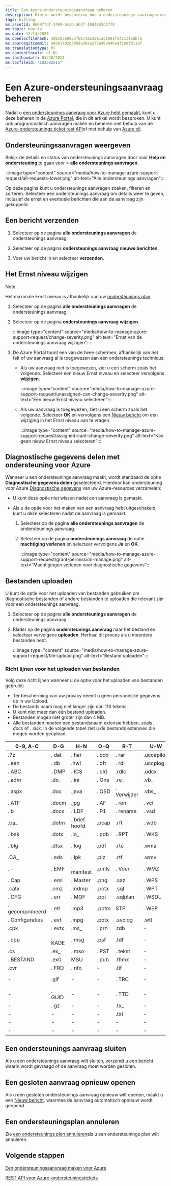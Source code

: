 ```yaml
---
title: Een Azure-ondersteuningsaanvraag beheren
description: Hierin wordt beschreven hoe u ondersteunings aanvragen weergeeft, berichten verzendt, het Ernst niveau van de aanvraag wijzigt, diagnostische gegevens deelt met Azure-ondersteuning, een gesloten ondersteunings aanvraag opnieuw opent en bestanden uploadt.
tags: billing
ms.assetid: 86697fdf-3499-4cab-ab3f-10d40d3c1f70
ms.topic: how-to
ms.date: 12/14/2020
ms.openlocfilehash: 4d0c03e0035f6b71a23891ac1691f5421c1bdb76
ms.sourcegitcommit: e6de1702d3958a3bea275645eb46e4f2e0f011af
ms.translationtype: MT
ms.contentlocale: nl-NL
ms.lasthandoff: 03/20/2021
ms.locfileid: "102502515"
---
```

# <a name="manage-an-azure-support-request"></a>Een Azure-ondersteuningsaanvraag beheren

Nadat u [een ondersteunings aanvraag voor Azure hebt gemaakt](how-to-create-azure-support-request.md), kunt u deze beheren in de [Azure Portal](https://portal.azure.com), die in dit artikel wordt besproken. U kunt ook programmatisch aanvragen maken en beheren met behulp van de [Azure-ondersteunings ticket rest API](/rest/api/support)of met behulp van [Azure cli](/cli/azure/azure-cli-support-request).

## <a name="view-support-requests"></a>Ondersteuningsaanvragen weergeven

Bekijk de details en status van ondersteunings aanvragen door naar **Help en ondersteuning** te gaan voor  >   **alle ondersteunings aanvragen**.

:::image type="content" source="media/how-to-manage-azure-support-request/all-requests-lower.png" alt-text="Alle ondersteunings aanvragen":::

Op deze pagina kunt u ondersteunings aanvragen zoeken, filteren en sorteren. Selecteer een ondersteunings aanvraag om details weer te geven, inclusief de ernst en eventuele berichten die aan de aanvraag zijn gekoppeld.

## <a name="send-a-message"></a>Een bericht verzenden

1. Selecteer op de pagina **alle ondersteunings aanvragen** de ondersteunings aanvraag.

1. Selecteer op de pagina **ondersteunings aanvraag** **nieuwe berichten**.

1. Voer uw bericht in en selecteer **verzenden**.

## <a name="change-the-severity-level"></a>Het Ernst niveau wijzigen

> [!NOTE]
> Het maximale Ernst niveau is afhankelijk van uw [ondersteunings plan](https://azure.microsoft.com/support/plans).
>

1. Selecteer op de pagina **alle ondersteunings aanvragen** de ondersteunings aanvraag.

1. Selecteer op de pagina **ondersteunings aanvraag** **wijzigen**.

    :::image type="content" source="media/how-to-manage-azure-support-request/change-severity.png" alt-text="Ernst van de ondersteunings aanvraag wijzigen":::

1. De Azure Portal toont een van de twee schermen, afhankelijk van het feit of uw aanvraag al is toegewezen aan een ondersteunings technicus:

    - Als uw aanvraag niet is toegewezen, ziet u een scherm zoals het volgende. Selecteer een nieuw Ernst niveau en selecteer vervolgens **wijzigen**.

        :::image type="content" source="media/how-to-manage-azure-support-request/unassigned-can-change-severity.png" alt-text="Een nieuw Ernst niveau selecteren":::

    - Als uw aanvraag is toegewezen, ziet u een scherm zoals het volgende. Selecteer **OK** en vervolgens een [Nieuw bericht](#send-a-message) om een wijziging in het Ernst niveau aan te vragen.

        :::image type="content" source="media/how-to-manage-azure-support-request/assigned-cant-change-severity.png" alt-text="Kan geen nieuw Ernst niveau selecteren":::

## <a name="share-diagnostic-information-with-azure-support"></a>Diagnostische gegevens delen met ondersteuning voor Azure

Wanneer u een ondersteunings aanvraag maakt, wordt standaard de optie **Diagnostische gegevens delen** geselecteerd. Hierdoor kan ondersteuning voor Azure [Diagnostische gegevens](https://azure.microsoft.com/support/legal/support-diagnostic-information-collection/) van uw Azure-resources verzamelen:

* U kunt deze optie niet wissen nadat een aanvraag is gemaakt.

* Als u de optie voor het maken van een aanvraag hebt uitgeschakeld, kunt u deze selecteren nadat de aanvraag is gemaakt.

    1. Selecteer op de pagina **alle ondersteunings aanvragen** de ondersteunings aanvraag.
    
    1. Selecteer op de pagina **ondersteunings aanvraag** de optie **machtiging verlenen** en selecteer vervolgens **Ja** en **OK**.
    
        :::image type="content" source="media/how-to-manage-azure-support-request/grant-permission-manage.png" alt-text="Machtigingen verlenen voor diagnostische gegevens":::

## <a name="upload-files"></a>Bestanden uploaden

U kunt de optie voor het uploaden van bestanden gebruiken om diagnostische bestanden of andere bestanden te uploaden die relevant zijn voor een ondersteunings aanvraag.

1. Selecteer op de pagina **alle ondersteunings aanvragen** de ondersteunings aanvraag.

1. Blader op de pagina **ondersteunings aanvraag** naar het bestand en selecteer vervolgens **uploaden**. Herhaal dit proces als u meerdere bestanden hebt.

    :::image type="content" source="media/how-to-manage-azure-support-request/file-upload.png" alt-text="Bestand uploaden":::

### <a name="file-upload-guidelines"></a>Richt lijnen voor het uploaden van bestanden

Volg deze richt lijnen wanneer u de optie voor het uploaden van bestanden gebruikt:

* Ter bescherming van uw privacy neemt u geen persoonlijke gegevens op in uw Upload.
* De bestands naam mag niet langer zijn dan 110 tekens.
* U kunt niet meer dan één bestand uploaden.
* Bestanden mogen niet groter zijn dan 4 MB.
* Alle bestanden moeten een bestandsnaam extensie hebben, zoals *. docx* of *. xlsx*. In de volgende tabel ziet u de bestands extensies die mogen worden geüpload.

| 0-9, A-C    | D-G   | H-N         | O-Q   | R-T      | U-W        | X-Z     |
|-------------|-------|-------------|-------|----------|------------|---------|
| .7z         | . dat  | . har        | . odx  | . rar     | .uccapilog | .xlam   |
| . een          | . db   | .hwl        | . oft  | . rdl     | .uccplog   | .xlr    |
| . ABC        | . DMP  | . ICS        | . old  | .rdlc    | .udcx      | .xls    |
| . adm        | .do_  | . ini        | . One  | .re_     | .vb_       | .xlsb   |
| . aspx       | .doc  | .java       | . OSD  | . Verwijder  | .vbs_      | .xlsm   |
| . ATF        | .docm | .jpg        | . AF  | . ren     | . vcf       | .xlsx   |
| . b          | .docx | . LDF        | . P1   | . rename  | . vsd       | .xlt    |
| .ba_        | .dotm | . brief hoofd | .pcap | .rft     | . wdb       | .xltx   |
| . bak        | .dotx | .lo_        | . pdb  | . RPT     | . WKS       | .xml    |
| . blg        | .dtsx | . log        | .pdf  | .rte     | .wma       | . XMLA   |
| .CA_        | . eds  | . lpk        | .piz  | .rtf     | .wmv       | .xps    |
| . -        | . EMF  | . manifest   | .pmls | . Voer     | . WMZ       | . XSD    |
| . Cap        | . eml  | . Master     | .png  | .saz     | . WPS       | . XSN    |
| .catx       | .emz  | .mdmp       | .potx | .sql     | . WPT       | . xxx    |
| . CFG        | . err  | . MOF        | .ppt  | .sqlplan | . WSDL      | .z_     |
| . gecomprimeerd | . etl  | .mp3        | .pptm | STP     | . WSP       | .z01    |
| . Configuraties     | . evt  | .mpg        | .pptx | .svclog  | .wtl       | .z02    |
| .cpk        | . evtx | .ms_        | . prn  | .tdb     | -          | . Zi     |
| . cpp        | . KADE   | . msg        | .psf  | .tdf     | -          | .zi_    |
| .cs         | .ex_  | . mso        | . PST  | . tekst    | -          | .zip    |
| . BESTAND        | .ex0  | MSU        | . pub  | .thmx    | -          | .zip_   |
| .cvr        | . FRD  | . nfo        | -     | .tif     | -          | .zipp   |
| -           | .gif  | -           | -     | . TRC     | -          | . gezipt |
| -           | . GUID | -           | -     | . TTD     | -          | .zippy  |
| -           | . gz   | -           | -     | .tx_     | -          | .zipx   |
| -           | -     | -           | -     | .txt     | -          | .zit    |
| -           | -     | -           | -     | -        | -          | .zix    |
| -           | -     | -           | -     | -        | -          | . zzz    |

## <a name="close-a-support-request"></a>Een ondersteunings aanvraag sluiten

Als u een ondersteunings aanvraag wilt sluiten, [verzendt u een bericht](#send-a-message) waarin wordt gevraagd of de aanvraag moet worden gesloten.

## <a name="reopen-a-closed-request"></a>Een gesloten aanvraag opnieuw openen

Als u een gesloten ondersteunings aanvraag opnieuw wilt openen, maakt u een [Nieuw bericht](#send-a-message), waarmee de aanvraag automatisch opnieuw wordt geopend.

## <a name="cancel-a-support-plan"></a>Een ondersteuningsplan annuleren

Zie [een ondersteunings plan annuleren](../../cost-management-billing/manage/cancel-azure-subscription.md#cancel-a-support-plan)als u een ondersteunings plan wilt annuleren.

## <a name="next-steps"></a>Volgende stappen

[Een ondersteuningsaanvraag maken voor Azure](how-to-create-azure-support-request.md)

[REST API voor Azure-ondersteuningstickets](/rest/api/support)

